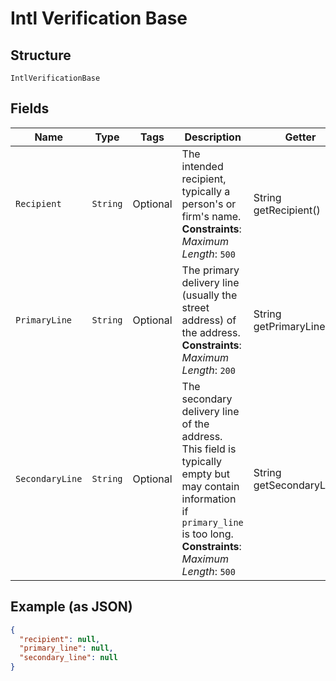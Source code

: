 
# Intl Verification Base

## Structure

`IntlVerificationBase`

## Fields

| Name | Type | Tags | Description | Getter | Setter |
|  --- | --- | --- | --- | --- | --- |
| `Recipient` | `String` | Optional | The intended recipient, typically a person's or firm's name.<br>**Constraints**: *Maximum Length*: `500` | String getRecipient() | setRecipient(String recipient) |
| `PrimaryLine` | `String` | Optional | The primary delivery line (usually the street address) of the address.<br>**Constraints**: *Maximum Length*: `200` | String getPrimaryLine() | setPrimaryLine(String primaryLine) |
| `SecondaryLine` | `String` | Optional | The secondary delivery line of the address. This field is typically empty but may contain information if `primary_line` is too long.<br>**Constraints**: *Maximum Length*: `500` | String getSecondaryLine() | setSecondaryLine(String secondaryLine) |

## Example (as JSON)

```json
{
  "recipient": null,
  "primary_line": null,
  "secondary_line": null
}
```

